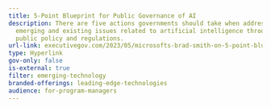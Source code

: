 ```yaml
---
title: 5-Point Blueprint for Public Governance of AI
description: There are five actions governments should take when addressing
  emerging and existing issues related to artificial intelligence through law,
  public policy and regulations.
url-link: executivegov.com/2023/05/microsofts-brad-smith-on-5-point-blueprint-for-public-governance-of-ai/
type: Hyperlink
gov-only: false
is-external: true
filter: emerging-technology
branded-offerings: leading-edge-technologies
audience: for-program-managers
---
```

